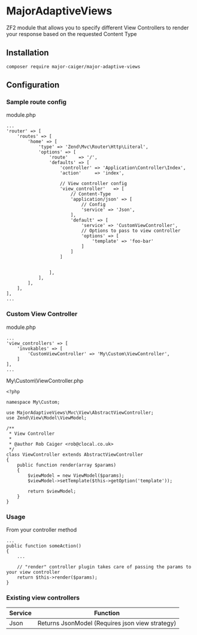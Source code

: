 # MajorAdaptiveViews
ZF2 module that allows you to specify different View Controllers to render your response based on the requested Content Type

## Installation
    composer require major-caiger/major-adaptive-views

## Configuration
### Sample route config
module.php

    ...
    'router' => [
        'routes' => [
            'home' => [
                'type' => 'Zend\Mvc\Router\Http\Literal',
                'options' => [
                    'route'    => '/',
                    'defaults' => [
                        'controller' => 'Application\Controller\Index',
                        'action'     => 'index',
    
                        // View controller config
                        'view_controller'   => [
                            // Content-Type
                            'application/json' => [
                                // Config
                                'service' => 'Json',
                            ],
                            'default' => [
                                'service' => 'CustomViewController',
                                // Options to pass to view controller
                                'options' => [
                                    'template' => 'foo-bar'
                                ]
                            ]
                        ]


                    ],
                ],
            ],
        ],
    ],
    ...

### Custom View Controller
module.php

    ...
    'view_controllers' => [
        'invokables' => [
            'CustomViewController' => 'My\Custom\ViewController',
        ]
    ],
    ...

My\Custom\ViewController.php

    <?php
    
    namespace My\Custom;
    
    use MajorAdaptiveViews\Mvc\View\AbstractViewController;
    use Zend\View\Model\ViewModel;
    
    /**
     * View Controller
     *
     * @author Rob Caiger <rob@clocal.co.uk>
     */
    class ViewController extends AbstractViewController
    {
        public function render(array $params)
        {
            $viewModel = new ViewModel($params);
            $viewModel->setTemplate($this->getOption('template'));
    
            return $viewModel;
        }
    }

### Usage
From your controller method

    ...
    public function someAction()
    {
        ...

        // "render" controller plugin takes care of passing the params to your view controller
        return $this->render($params);
    }
    
### Existing view controllers

| Service  | Function |
| ------------- | ------------- |
| Json  | Returns JsonModel (Requires json view strategy) |